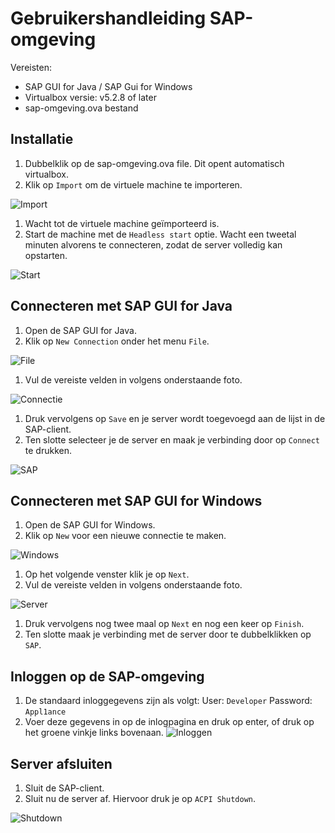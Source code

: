 # Gebruikershandleiding SAP-omgeving

Vereisten:

* SAP GUI for Java / SAP Gui for Windows
* Virtualbox versie: v5.2.8 of later
* sap-omgeving.ova bestand

## Installatie

1. Dubbelklik op de sap-omgeving.ova file. Dit opent automatisch virtualbox.
1. Klik op `Import` om de virtuele machine te importeren.

![Import](img/import.png)

1. Wacht tot de virtuele machine geïmporteerd is.
1. Start de machine met de `Headless start` optie. Wacht een tweetal minuten alvorens te connecteren, zodat de server volledig kan opstarten.

![Start](img/start.png)

## Connecteren met SAP GUI for Java

1. Open de SAP GUI for Java.
1. Klik op `New Connection` onder het menu `File`.

![File](img/file.png)

1. Vul de vereiste velden in volgens onderstaande foto.

![Connectie](img/connectie.png)

1. Druk vervolgens op `Save` en je server wordt toegevoegd aan de lijst in de SAP-client.
1. Ten slotte selecteer je de server en maak je verbinding door op `Connect` te drukken.

![SAP](img/sap.png)

## Connecteren met SAP GUI for Windows

1. Open de SAP GUI for Windows.
1. Klik op `New` voor een nieuwe connectie te maken.

![Windows](img/windows.png)

1. Op het volgende venster klik je op `Next`.
1. Vul de vereiste velden in volgens onderstaande foto.

![Server](img/server.png)

1. Druk vervolgens nog twee maal op `Next` en nog een keer op `Finish`.
1. Ten slotte maak je verbinding met de server door te dubbelklikken op `SAP`.

## Inloggen op de SAP-omgeving
1. De standaard inloggegevens zijn als volgt:
   User:     `Developer`
   Password: `Appl1ance`
1. Voer deze gegevens in op de inlogpagina en druk op enter, of druk op het groene vinkje links bovenaan.
![Inloggen](img/inloggen.png)

## Server afsluiten

1. Sluit de SAP-client.
1. Sluit nu de server af. Hiervoor druk je op `ACPI Shutdown`.

![Shutdown](img/shutdown.png)

